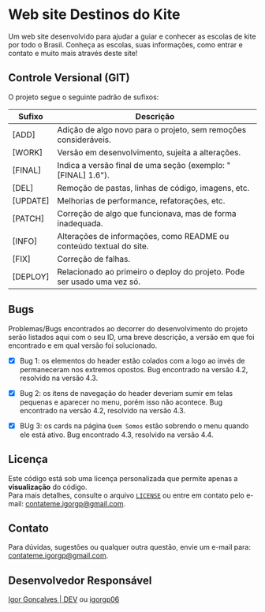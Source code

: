 # Web site Destinos do Kite

Um web site desenvolvido para ajudar a guiar e conhecer as escolas de kite por todo o Brasil. Conheça as escolas, suas informações, como entrar e contato e muito mais através deste site!

## Controle Versional (GIT)

O projeto segue o seguinte padrão de sufixos:

| Sufixo   | Descrição                                                               |
| -------- | ----------------------------------------------------------------------- |
| [ADD]    | Adição de algo novo para o projeto, sem remoções consideráveis.         |
| [WORK]   | Versão em desenvolvimento, sujeita a alterações.                        |
| [FINAL]  | Indica a versão final de uma seção (exemplo: "[FINAL] 1.6").            |
| [DEL]    | Remoção de pastas, linhas de código, imagens, etc.                      |
| [UPDATE] | Melhorias de performance, refatorações, etc.                            |
| [PATCH]  | Correção de algo que funcionava, mas de forma inadequada.               |
| [INFO]   | Alterações de informações, como README ou conteúdo textual do site.     |
| [FIX]    | Correção de falhas.                                                     |
| [DEPLOY] | Relacionado ao primeiro o deploy do projeto. Pode ser usado uma vez só. |

## Bugs

Problemas/Bugs encontrados ao decorrer do desenvolvimento do projeto serão listados aqui com o seu ID, uma breve descrição, a versão em que foi encontrado e em qual versão foi solucionado.

- [x] Bug 1: os elementos do header estão colados com a logo ao invés de permaneceram nos extremos opostos. Bug encontrado na versão 4.2, resolvido na versão 4.3.

- [x] Bug 2: os itens de navegação do header deveriam sumir em telas pequenas e aparecer no menu, porém isso não acontece. Bug encontrado na versão 4.2, resolvido na versão 4.3.

- [x] BUg 3: os cards na página `Quem Somos` estão sobrendo o menu quando ele está ativo. Bug encontrado 4.3, resolvido na versão 4.4.

## Licença

Este código está sob uma licença personalizada que permite apenas a **visualização** do código.  
Para mais detalhes, consulte o arquivo [`LICENSE`](./LICENSE) ou entre em contato pelo e-mail: contateme.igorgp@gmail.com.

## Contato

Para dúvidas, sugestões ou qualquer outra questão, envie um e-mail para: contateme.igorgp@gmail.com.  

## Desenvolvedor Responsável

[Igor Gonçalves | DEV](https://igdeveloper.com.br) ou [igorgp06](https://github.com/igorgp06)
